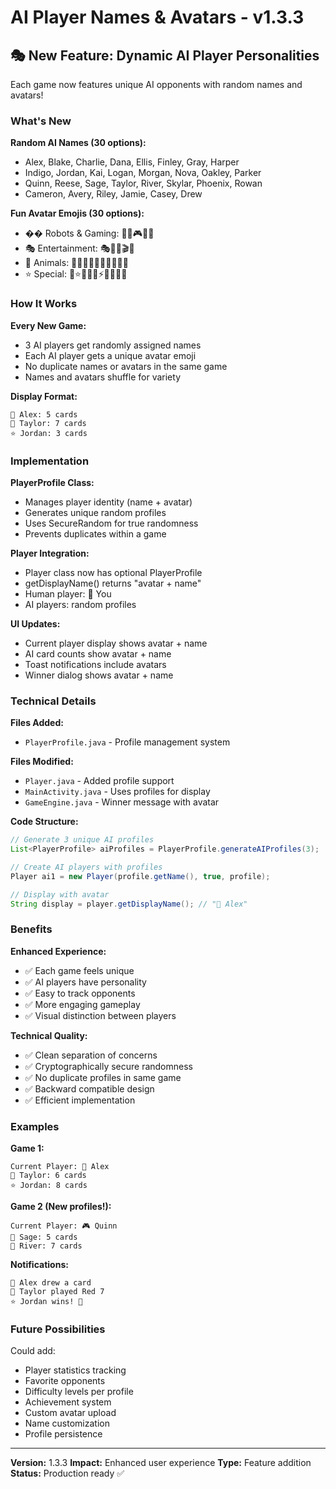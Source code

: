 # AI Player Names & Avatars - v1.3.3

## 🎭 New Feature: Dynamic AI Player Personalities

Each game now features unique AI opponents with random names and avatars!

### What's New

**Random AI Names (30 options):**
- Alex, Blake, Charlie, Dana, Ellis, Finley, Gray, Harper
- Indigo, Jordan, Kai, Logan, Morgan, Nova, Oakley, Parker
- Quinn, Reese, Sage, Taylor, River, Skylar, Phoenix, Rowan
- Cameron, Avery, Riley, Jamie, Casey, Drew

**Fun Avatar Emojis (30 options):**
- �� Robots & Gaming: 🤖👾🎮🎯🎲
- 🎭 Entertainment: 🎭🎪🎨🎬🎤
- 🦊 Animals: 🦊🦁🐯🐻🐼🐨🐸🦉🦅🦆
- ⭐ Special: 🌟⭐✨💫🔥⚡🌈🎃👑💎

### How It Works

**Every New Game:**
- 3 AI players get randomly assigned names
- Each AI player gets a unique avatar emoji
- No duplicate names or avatars in the same game
- Names and avatars shuffle for variety

**Display Format:**
```
🤖 Alex: 5 cards
🦊 Taylor: 7 cards
⭐ Jordan: 3 cards
```

### Implementation

**PlayerProfile Class:**
- Manages player identity (name + avatar)
- Generates unique random profiles
- Uses SecureRandom for true randomness
- Prevents duplicates within a game

**Player Integration:**
- Player class now has optional PlayerProfile
- getDisplayName() returns "avatar + name"
- Human player: 👤 You
- AI players: random profiles

**UI Updates:**
- Current player display shows avatar + name
- AI card counts show avatar + name
- Toast notifications include avatars
- Winner dialog shows avatar + name

### Technical Details

**Files Added:**
- `PlayerProfile.java` - Profile management system

**Files Modified:**
- `Player.java` - Added profile support
- `MainActivity.java` - Uses profiles for display
- `GameEngine.java` - Winner message with avatar

**Code Structure:**
```java
// Generate 3 unique AI profiles
List<PlayerProfile> aiProfiles = PlayerProfile.generateAIProfiles(3);

// Create AI players with profiles
Player ai1 = new Player(profile.getName(), true, profile);

// Display with avatar
String display = player.getDisplayName(); // "🤖 Alex"
```

### Benefits

**Enhanced Experience:**
- ✅ Each game feels unique
- ✅ AI players have personality
- ✅ Easy to track opponents
- ✅ More engaging gameplay
- ✅ Visual distinction between players

**Technical Quality:**
- ✅ Clean separation of concerns
- ✅ Cryptographically secure randomness
- ✅ No duplicate profiles in same game
- ✅ Backward compatible design
- ✅ Efficient implementation

### Examples

**Game 1:**
```
Current Player: 🤖 Alex
🦊 Taylor: 6 cards
⭐ Jordan: 8 cards
```

**Game 2 (New profiles!):**
```
Current Player: 🎮 Quinn
🐯 Sage: 5 cards
🌈 River: 7 cards
```

**Notifications:**
```
🤖 Alex drew a card
🦊 Taylor played Red 7
⭐ Jordan wins! 🎉
```

### Future Possibilities

Could add:
- Player statistics tracking
- Favorite opponents
- Difficulty levels per profile
- Achievement system
- Custom avatar upload
- Name customization
- Profile persistence

---

**Version:** 1.3.3
**Impact:** Enhanced user experience
**Type:** Feature addition
**Status:** Production ready ✅
